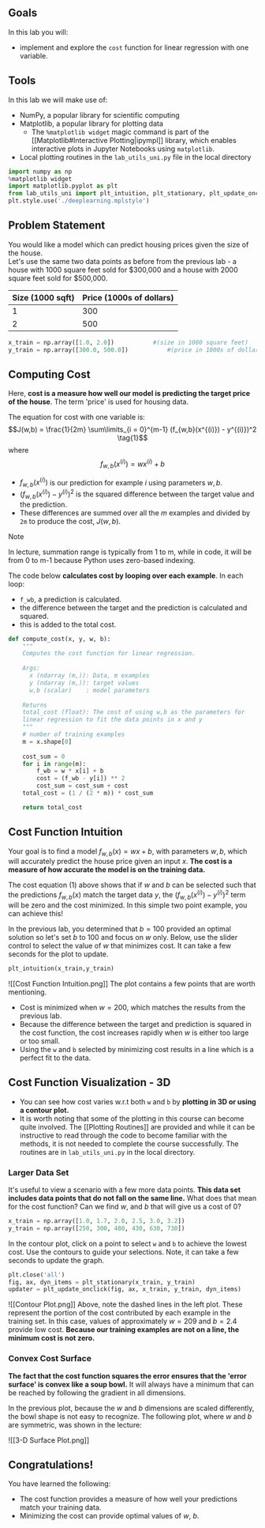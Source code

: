 ## Goals
In this lab you will:
- implement and explore the `cost` function for linear regression with one variable.
## Tools
In this lab we will make use of: 
- NumPy, a popular library for scientific computing
- Matplotlib, a popular library for plotting data
	- The `%matplotlib widget` magic command is part of the [[Matplotlib#Interactive Plotting|ipympl]] library, which enables interactive plots in Jupyter Notebooks using `matplotlib`.
- Local plotting routines in the `lab_utils_uni.py` file in the local directory
```py
import numpy as np
%matplotlib widget
import matplotlib.pyplot as plt
from lab_utils_uni import plt_intuition, plt_stationary, plt_update_onclick, soup_bowl
plt.style.use('./deeplearning.mplstyle')
```
## Problem Statement

You would like a model which can predict housing prices given the size of the house.  
Let's use the same two data points as before from the previous lab - a house with 1000 square feet sold for $300,000 and a house with 2000 square feet sold for $500,000.

| Size (1000 sqft)     | Price (1000s of dollars) |
| -------------------| ------------------------ |
| 1                 | 300                      |
| 2                  | 500                      |
```py
x_train = np.array([1.0, 2.0])           #(size in 1000 square feet)
y_train = np.array([300.0, 500.0])           #(price in 1000s of dollars)
```
## Computing Cost
Here, **cost is a measure how well our model is predicting the target price of the house**. The term 'price' is used for housing data.

The equation for cost with one variable is:
  $$J(w,b) = \frac{1}{2m} \sum\limits_{i = 0}^{m-1} (f_{w,b}(x^{(i)}) - y^{(i)})^2 \tag{1}$$
where
$$f_{w,b}(x^{(i)}) = wx^{(i)} + b \tag{2}$$
  
- $f_{w,b}(x^{(i)})$ is our prediction for example $i$ using parameters $w,b$.  
- $(f_{w,b}(x^{(i)}) -y^{(i)})^2$ is the squared difference between the target value and the prediction.   
- These differences are summed over all the $m$ examples and divided by `2m` to produce the cost, $J(w,b)$.

> [!NOTE]
> In lecture, summation range is typically from 1 to m, while in code, it will be from 0 to m-1 because Python uses zero-based indexing.

The code below **calculates cost by looping over each example**. In each loop:
- `f_wb`, a prediction is calculated.
- the difference between the target and the prediction is calculated and squared.
- this is added to the total cost.
```py
def compute_cost(x, y, w, b): 
    """
    Computes the cost function for linear regression.
    
    Args:
      x (ndarray (m,)): Data, m examples 
      y (ndarray (m,)): target values
      w,b (scalar)    : model parameters  
    
    Returns
    total_cost (float): The cost of using w,b as the parameters for 
    linear regression to fit the data points in x and y
    """
    # number of training examples
    m = x.shape[0] 
    
    cost_sum = 0 
    for i in range(m): 
        f_wb = w * x[i] + b   
        cost = (f_wb - y[i]) ** 2  
        cost_sum = cost_sum + cost  
    total_cost = (1 / (2 * m)) * cost_sum  

    return total_cost
```
## Cost Function Intuition
Your goal is to find a model $f_{w,b}(x) = wx + b$, with parameters $w,b$, which will accurately predict the house price given an input $x$. **The cost is a measure of how accurate the model is on the training data.**

The cost equation $(1)$ above shows that if $w$ and $b$ can be selected such that the predictions $f_{w,b}(x)$ match the target data $y$, the $(f_{w,b}(x^{(i)}) - y^{(i)})^2$ term will be zero and the cost minimized. In this simple two point example, you can achieve this!

In the previous lab, you determined that $b=100$ provided an optimal solution so let's set $b$ to 100 and focus on $w$ only. Below, use the slider control to select the value of $w$ that minimizes cost. It can take a few seconds for the plot to update.
```py
plt_intuition(x_train,y_train)
```

![[Cost Function Intuition.png]]
The plot contains a few points that are worth mentioning.
- Cost is minimized when $w = 200$, which matches the results from the previous lab.
- Because the difference between the target and prediction is squared in the cost function, the cost increases rapidly when $w$ is either too large or too small.
- Using the `w` and `b` selected by minimizing cost results in a line which is a perfect fit to the data.
## Cost Function Visualization - 3D
- You can see how cost varies w.r.t both `w` and `b` by **plotting in 3D or using a contour plot.**
- It is worth noting that some of the plotting in this course can become quite involved. The [[Plotting Routines]] are provided and while it can be instructive to read through the code to become familiar with the methods, it is not needed to complete the course successfully. The routines are in `lab_utils_uni.py` in the local directory.
### Larger Data Set
It's useful to view a scenario with a few more data points. **This data set includes data points that do not fall on the same line.** What does that mean for the cost function? Can we find $w$, and $b$ that will give us a cost of 0?
```py
x_train = np.array([1.0, 1.7, 2.0, 2.5, 3.0, 3.2])
y_train = np.array([250, 300, 480, 430, 630, 730])
```
In the contour plot, click on a point to select `w` and `b` to achieve the lowest cost. Use the contours to guide your selections. Note, it can take a few seconds to update the graph.
```py
plt.close('all') 
fig, ax, dyn_items = plt_stationary(x_train, y_train)
updater = plt_update_onclick(fig, ax, x_train, y_train, dyn_items)
```

![[Contour Plot.png]]
Above, note the dashed lines in the left plot. These represent the portion of the cost contributed by each example in the training set. In this case, values of approximately $w=209$ and $b=2.4$ provide low cost. **Because our training examples are not on a line, the minimum cost is not zero.**
### Convex Cost Surface
**The fact that the cost function squares the error ensures that the 'error surface' is convex like a soup bowl.** It will always have a minimum that can be reached by following the gradient in all dimensions.

In the previous plot, because the $w$ and $b$ dimensions are scaled differently, the bowl shape is not easy to recognize. The following plot, where $w$ and $b$ are symmetric, was shown in the lecture:

![[3-D Surface Plot.png]]
## Congratulations!
You have learned the following:
 - The cost function provides a measure of how well your predictions match your training data.
 - Minimizing the cost can provide optimal values of $w$, $b$.
